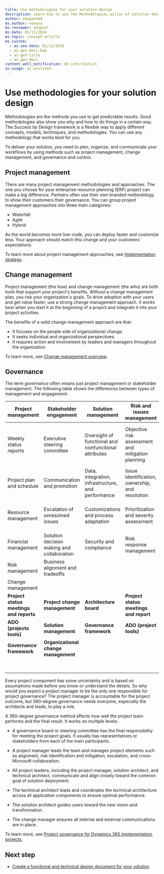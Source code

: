 ```yaml
---
title: Use methodologies for your solution design
description: Learn how to use the Methodologies pillar of solution design to plan, organize, communicate, and govern your project.
author: edupont04
ms.author: veneva
ms.reviewer: edupont
ms.date: 01/11/2024
ms.topic: concept-article
ms.custom:
  - ai-seo-date: 01/11/2024
  - ai-gen-docs-bap
  - ai-gen-title
  - ai-gen-desc
content_well_notification: AI-contribution
ai-usage: ai-assisted
---
```


# Use methodologies for your solution design

Methodologies are the methods you use to get predictable results. Good methodologies also show you why and how to do things in a certain way. The Success by Design framework is a flexible way to apply different concepts, models, techniques, and methodologies. You can use any methodology that works best for you.

To deliver your solution, you need to plan, organize, and communicate your workflows by using methods such as project management, change management, and governance and control.

## Project management

There are many project management methodologies and approaches. The one you choose for your enterprise resource planning (ERP) project can make a big difference. Partners often use their own branded methodology to show their customers their governance. You can group project management approaches into three main categories:

- Waterfall
- Agile
- Hybrid

As the world becomes more low-code, you can deploy faster and customize less. Your approach should match this change and your customers' expectations.

To learn more about project management approaches, see [Implementation strategy](implementation-strategy.md).

## Change management

Project management (the *how*) and change management (the *who*) are both tools that support your project's benefits. Without a change management plan, you risk your organization's goals. To drive adoption with your users and get value faster, use a strong change management approach. It works best when you start it at the beginning of a project and integrate it into your project activities.

The benefits of a solid change management approach are that:

- It focuses on the people side of organizational change.
- It seeks individual and organizational perspectives.
- It requires action and involvement by leaders and managers throughout the organization.

To learn more, see [Change management overview](change-management.md).

## Governance

The term *governance* often means just project management or stakeholder management. The following table shows the differences between types of management and engagement:

| Project management | Stakeholder engagement | Solution management | Risk and issues management | Change control | Organizational change and communication |
|--------------------|------------------------|---------------------|---------------------------|----------------|--------------------------------------|
| Weekly status reports | Executive steering committee | Oversight of functional and nonfuncitonal attributes | Objective risk assessment and mitigation planning | Identification and prioritization of requirements and solution attributes | Intentional and customized communication to stakeholders |
| Project plan and schedule | Communication and promotion | Data, integration, infrastructure, and performance | Issue identification, ownership, and resolution | Tracking and reporting via ADO | Periodic effectiveness check |
| Resource management | Escalation of unresolved issues | Customizations and process adaptation | Prioritization and severity assessment | Organization and process changes | Solution adoption and operational transformation management |
| Financial management | Solution decision making and collaboration | Security and compliance | Risk response management | | |
| Risk management | Business alignment and tradeoffs | | | | |
| Change management | | | | |
| **Project status meetings and reports** | **Project change management** | **Architecture board** | **Project status meetings and report** | **Statement of work** | **Communication plan** |
| **ADO (projects tools)** | **Solution management** | **Governance framework** | **ADO (project tools)** | **Project artifacts** | **Stakeholder engagement** |
| **Governance framework** | **Organizational change management** | | | **Project status report** | **Organizational change management** |
| | | | | **Governance framework** | |

Every project component has some uncertainty and is based on assumptions made before you know or understand the details. So why would you expect a project manager to be the only one responsible for project governance? The project manager is accountable for the project outcome, but 360-degree governance needs everyone, especially the architects and leads, to play a role.

A 360-degree governance method affects how well the project team performs and the final result. It works on multiple levels:

- A governance board or steering committee has the final responsibility for meeting the project goals. It usually has representatives or stakeholders from each of the main participants.

- A project manager leads the team and manages project elements such as alignment, risk identification and mitigation, escalation, and cross-Microsoft collaboration.

- All project leaders, including the project manager, solution architect, and technical architect, communicate and align closely toward the common goal of solution deployment.

- The technical architect leads and coordinates the technical architecture across all application components to ensure optimal performance.

- The solution architect guides users toward the new vision and transformation.

- The change manager ensures all internal and external communications are in place.

To learn more, see [Project governance for Dynamics 365 implementation projects](project-governance.md).

## Next step

- [Create a functional and technical design document for your solution](../patterns/create-functional-technical-design-document.md)
